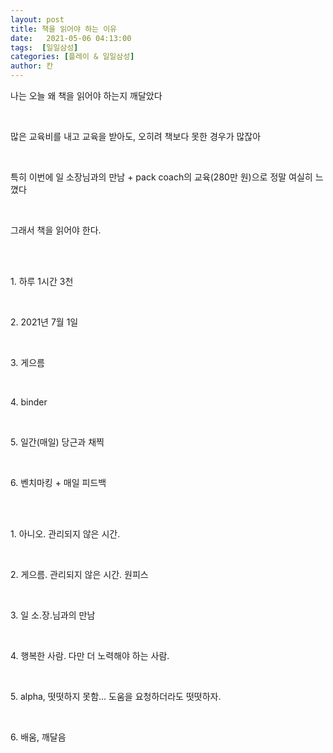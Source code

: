 ```yaml
---
layout: post
title: 책을 읽어야 하는 이유
date:   2021-05-06 04:13:00
tags:  [일일삼성]
categories: [플레이 & 일일삼성]
author: 칸
---
```


<p>나는 오늘 왜 책을 읽어야 하는지 깨달았다</p>
<br>
<p>많은 교육비를 내고 교육을 받아도, 오히려 책보다 못한 경우가 많잖아</p>
<br>
<p>특히 이번에 일 소장님과의 만남 + pack coach의 교육(280만 원)으로 정말 여실히 느꼈다</p>
<br>
<p>그래서 책을 읽어야 한다.</p>
<br>
<br>
<p>1. 하루 1시간 3천</p>
<br>
<p>2. 2021년 7월 1일</p>
<br>
<p>3. 게으름</p>
<br>
<p>4. binder</p>
<br>
<p>5. 일간(매일) 당근과 채찍</p>
<br>
<p>6. 벤치마킹 + 매일 피드백</p>
<br>
<br>
<p>1. 아니오. 관리되지 않은 시간.</p>
<br>
<p>2. 게으름. 관리되지 않은 시간. 원피스</p>
<br>
<p>3. 일 소.장.님과의 만남 </p>
<br>
<p>4. 행복한 사람. 다만 더 노력해야 하는 사람.</p>
<br>
<p>5. alpha, 떳떳하지 못함... 도움을 요청하더라도 떳떳하자.</p>
<br>
<p>6. 배움, 깨달음</p>
